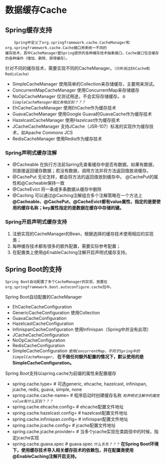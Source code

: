 # 数据缓存Cache 
## Spring缓存支持
        Spring中定义了org.springframework.cache.CacheManager和org.springframework.cache.Cache接口用来统一不同的
    缓存技术，其中CacheManager是Spring提供的各种缓存技术抽象接口，Cache接口包含缓存的各种操作（增加、删除、获得缓存）。

针对不同的缓存技术，需要实现不同的CacheManager。`（只听说过EhCache和RedisCache）`
* SimpleCacheManager 使用简单的Collection来存储缓存，主要用来测试。
* ConcurrentMapCacheManager 使用ConcurrentMap来存储缓存
* NoOpCacheManager 仅测试用途，不会实际存储缓存。*`与SimpleCacheManager相比有啥区别？？？`*
* EhCacheCacheManager 使用EhCache作为缓存技术
* GuavaCacheManager 使用Google Guava的GuavaCache作为缓存技术
* HazelcastCacheManager 使用Hazelcast作为缓存技术
* JCacheCacheManager 支持JCache（JSR-107）标准的实现作为缓存技术，如Apache Commons JCS
* RedisCacheManager 使用Redis作为缓存技术

### Spring声明式缓存注解
* @Cacheable 在执行方法前Spring先查看缓存中是否有数据，如果有数据，则直接返回缓存数据；若没有数据，调用方法并将方法返回值放进缓存。
* @CachePut 无论怎样，都会将方法的返回值放到缓存中。 @CachePut的属性和@Cacheable保持一致
* @CacheEvict 将一条或多条数据从缓存中删除
* @Caching 可以通过@Caching注解组合多个注解策略在一个方法上
**@Cacheable、@CachePut、@CacheEvict都有value属性，指定的是要使用的缓存名称；key属性指定的是数据在缓存中存储的键。**

### Spring开启声明式缓存支持
1. 注册实现的CacheManager的Bean，根据选择的缓存技术使用相应的实现类；
2. 每种缓存技术都有很多的额外配置，需要实际参考配置；
3. 在配置类上使用@EnableCaching注解开启声明式缓存支持。

## Spring Boot的支持
    Spring Boot自动配置了多个CacheManager的实现，放置在org.springframework.boot.autoconfigure.cache包中。
    
Spring Boot自动配置的CacheManager
* EhCacheCacheConfiguration
* GenericCacheConfiguration 使用Collection
* GuavaCacheConfiguration
* HazelcastCacheConfiguration
* InfinispanCacheConfiguration 使用Infinispan（Spring中并没有此项）
* JCacheCacheConfiguration
* NoOpCacheConfiguration
* RedisCacheConfiguration
* SimpleCacheConfiguration *`使用ConcurrentMap，不同于Spring中的SimpelCacheManager。`*
**在不做任何额外配置的情况下，默认使用的是SimpleCacheConfiguration。**

Spring Boot支持以spring.cache为前缀的属性来配置缓存
* spring.cache.type= # 可选generic, ehcache, hazelcast, infinispan, jcache, redis, guava, simple, none
* spring.cache.cache-name= # 程序启动时创建缓存名称 *`和声明式注解中的属性value有什么区别？？？`*
* spring.cache.ehcache.config= # ehcache配置文件地址
* spring.cache.hazelcast.config= # hazelcast配置文件地址
* spring.cache.infinispan.config= # infinispan配置文件地址
* spring.cache.jcache.config= # jcache配置文件地址
* spring.cache.jcache.provider= # 当多个jcache实现在类路径中的时候，指定jcache实现
* spring.cache.guava.spec # guava.spec *`什么东东？？？`*
**在Spring Boot环境下，使用缓存技术导入相关缓存技术的依赖包，并在配置类使用@EnableCaching注解开启支持。**